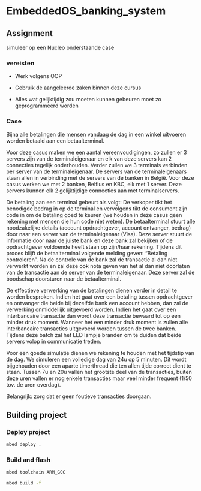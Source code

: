 # EmbeddedOS_banking_system

## Assignment

simuleer op een Nucleo onderstaande case

### vereisten

* Werk volgens OOP

* Gebruik de aangeleerde zaken binnen deze cursus

* Alles wat gelijktijdig zou moeten kunnen gebeuren moet zo geprogrammeerd worden

### Case

Bijna alle betalingen die mensen vandaag de dag in een winkel uitvoeren worden betaald aan een betaalterminal.

Voor deze casus maken we een aantal vereenvoudigingen, zo zullen er 3 servers zijn van de terminaleigenaar en elk van deze servers kan 2 connecties tegelijk onderhouden. Verder zullen we 3 terminals verbinden per server van de terminaleigenaar. De servers van de terminaleigenaars staan allen in verbinding met de servers van de banken in België. Voor deze casus werken we met 2 banken, Belfius en KBC, elk met 1 server. Deze servers kunnen elk 2 gelijktijdige connecties aan met terminalservers.

De betaling aan een terminal gebeurt als volgt: De verkoper tikt het benodigde bedrag in op de terminal en vervolgens tikt de consument zijn code in om de betaling goed te keuren (we houden in deze casus geen rekening met mensen die hun code niet weten). De betaalterminal stuurt alle noodzakelijke details (account opdrachtgever, account ontvanger, bedrag) door naar een server van de terminaleigenaar (Visa). Deze server stuurt de informatie door naar de juiste bank en deze bank zal bekijken of de opdrachtgever voldoende heeft staan op zijn/haar rekening. Tijdens dit proces blijft de betaalterminal volgende melding geven: “Betaling controleren”. Na de controle van de bank zal de transactie al dan niet verwerkt worden en zal deze ook nota geven van het al dan niet doorlaten van de transactie aan de server van de terminaleigenaar. Deze server zal de boodschap doorsturen naar de betaalterminal.

De effectieve verwerking van de betalingen dienen verder in detail te worden besproken. Indien het gaat over een betaling tussen opdrachtgever en ontvanger die beide bij dezelfde bank een account hebben, dan zal de verwerking onmiddellijk uitgevoerd worden. Indien het gaat over een interbancaire transactie dan wordt deze transactie bewaard tot op een minder druk moment. Wanneer het een minder druk moment is zullen alle interbancaire transacties uitgevoerd worden tussen de twee banken. Tijdens deze batch zal het LED lampje branden om te duiden dat beide servers volop in communicatie treden.

Voor een goede simulatie dienen we rekening te houden met het tijdstip van de dag. We simuleren een volledige dag van 24u op 5 minuten. Dit wordt bijgehouden door een aparte timerthread die ten allen tijde correct dient te staan. Tussen 7u en 20u vallen het grootste deel van de transacties, buiten deze uren vallen er nog enkele transacties maar veel minder frequent (1/50 tov. de uren overdag).

Belangrijk: zorg dat er geen foutieve transacties doorgaan.

## Building project

### Deploy project

```bash
mbed deploy .
```

### Build and flash

```bash
mbed toolchain ARM_GCC

mbed build -f
```
